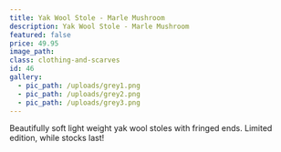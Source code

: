 ```yaml
---
title: Yak Wool Stole - Marle Mushroom
description: Yak Wool Stole - Marle Mushroom
featured: false
price: 49.95
image_path:
class: clothing-and-scarves
id: 46
gallery:
  - pic_path: /uploads/grey1.png
  - pic_path: /uploads/grey2.png
  - pic_path: /uploads/grey3.png
---
```



Beautifully soft light weight yak wool stoles with fringed ends. Limited edition, while stocks last!
